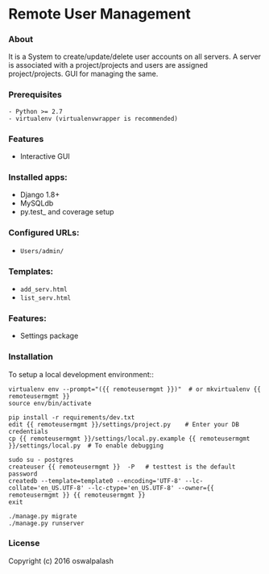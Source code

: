 # Remote User Management


### About
It is a System to create/update/delete user accounts on all servers.  A server is associated with a project/projects and users are assigned project/projects.  GUI for managing the same.

### Prerequisites

    - Python >= 2.7
    - virtualenv (virtualenvwrapper is recommended)


### Features
  - Interactive GUI

### Installed apps:

* Django 1.8+
* MySQLdb
* py.test_ and coverage setup

### Configured URLs:

* ``Users/admin/``

### Templates:

* ``add_serv.html``
* ``list_serv.html``

### Features:

* Settings package


### Installation


To setup a local development environment::

    virtualenv env --prompt="({{ remoteusermgmt }})"  # or mkvirtualenv {{ remoteusermgmt }}
    source env/bin/activate

    pip install -r requirements/dev.txt
    edit {{ remoteusermgmt }}/settings/project.py    # Enter your DB credentials
    cp {{ remoteusermgmt }}/settings/local.py.example {{ remoteusermgmt }}/settings/local.py  # To enable debugging

    sudo su - postgres
    createuser {{ remoteusermgmt }}  -P   # testtest is the default password
    createdb --template=template0 --encoding='UTF-8' --lc-collate='en_US.UTF-8' --lc-ctype='en_US.UTF-8' --owner={{ remoteusermgmt }} {{ remoteusermgmt }}
    exit

    ./manage.py migrate
    ./manage.py runserver


### License

Copyright (c) 2016 oswalpalash
